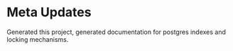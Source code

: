 # Meta Updates

Generated this project, generated documentation for postgres indexes and locking mechanisms.
